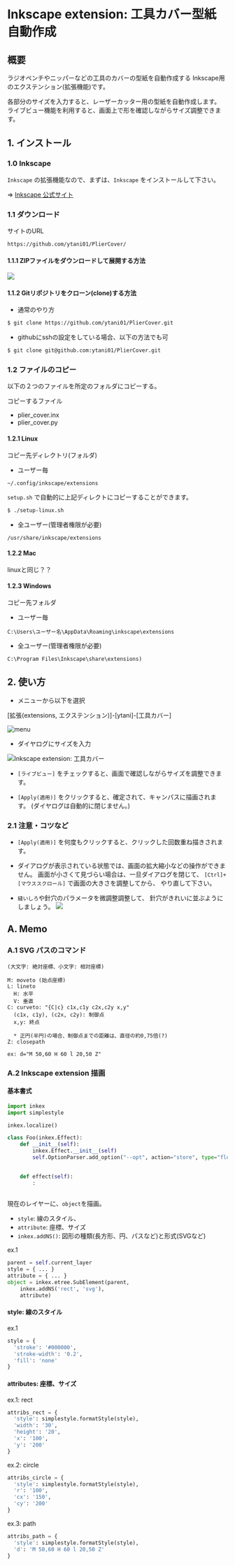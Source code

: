 # Inkscape extension: 工具カバー型紙自動作成

## 概要

ラジオペンチやニッパーなどの工具のカバーの型紙を自動作成する
Inkscape用のエクステンション(拡張機能)です。

各部分のサイズを入力すると、レーザーカッター用の型紙を自動作成します。
ライブビュー機能を利用すると、画面上で形を確認しながらサイズ調整できます。

## 1. インストール

### 1.0 Inkscape

``Inkscape`` の拡張機能なので、まずは、``Inkscape`` をインストールして下さい。

=> [Inkscape 公式サイト](https://inkscape.org/ja/)


### 1.1 ダウンロード

サイトのURL

```
https://github.com/ytani01/PlierCover/
```


#### 1.1.1 ZIPファイルをダウンロードして展開する方法

![](docs/github1.png)


#### 1.1.2 Gitリポジトリをクローン(clone)する方法

* 通常のやり方

```bash
$ git clone https://github.com/ytani01/PlierCover.git
```

* githubにsshの設定をしている場合、以下の方法でも可

```bash
$ git clone git@github.com:ytani01/PlierCover.git
```


### 1.2 ファイルのコピー

以下の２つのファイルを所定のフォルダにコピーする。

コピーするファイル
* plier_cover.inx
* plier_cover.py


#### 1.2.1 Linux

コピー先ディレクトリ(フォルダ)
* ユーザー毎
```
~/.config/inkscape/extensions
```

``setup.sh`` で自動的に上記ディレクトにコピーすることができます。
```bash
$ ./setup-linux.sh
```

* 全ユーザー(管理者権限が必要)
```
/usr/share/inkscape/extensions
```


#### 1.2.2 Mac

linuxと同じ？？


#### 1.2.3 Windows

コピー先フォルダ

* ユーザー毎
```
C:\Users\ユーザー名\AppData\Roaming\inkscape\extensions
```

* 全ユーザー(管理者権限が必要)
```
C:\Program Files\Inkscape\share\extensions)
```


## 2. 使い方

* メニューから以下を選択

[拡張(extensions, エクステンション)]-[ytani]-[工具カバー] 

![menu](docs/inkscape1.png)

* ダイヤログにサイズを入力

![Inkscape extension: 工具カバー](docs/inkscape2.png)

* ``[ライブビュー]`` をチェックすると、画面で確認しながらサイズを調整できます。

* ``[Apply(適用)]`` をクリックすると、確定されて、キャンパスに描画されます。
(ダイヤログは自動的に閉じません。)


### 2.1 注意・コツなど

* ``[Apply(適用)]`` を何度もクリックすると、クリックした回数重ね描きされます。

* ダイアログが表示されている状態では、画面の拡大縮小などの操作ができません。
画面が小さくて見づらい場合は、一旦ダイアログを閉じて、
``[Ctrl]+[マウススクロール]`` で画面の大きさを調整してから、
やり直して下さい。

* ``縫いしろ``や針穴のパラメータを微調整調整して、
針穴がきれいに並ぶようにしましょう。
![](docs/needle1.gif)



## A. Memo

### A.1 SVG パスのコマンド

```
(大文字: 絶対座標、小文字: 相対座標)

M: moveto (始点座標)
L: lineto
  H: 水平
  V: 垂直
C: curveto: "{C|c} c1x,c1y c2x,c2y x,y"
  (c1x, c1y), (c2x, c2y): 制御点
  x,y: 終点

  * 正円(半円)の場合、制御点までの距離は、直径の約0,75倍(?)
Z: closepath
```

```
ex: d="M 50,60 H 60 l 20,50 Z"
```


### A.2 Inkscape extension 描画

#### 基本書式

```python
import inkex
import simplestyle

inkex.localize()

class Foo(inkex.Effect):
    def __init__(self):
	    inkex.Effect.__init__(self)
		self.OptionParser.add_option("--opt", action="store", type="float",dest="opt", help="...")
		

    def effect(self):
	    :
		
```

現在のレイヤーに、``object``を描画。

* ``style``: 線のスタイル、
* ``attribute``: 座標、サイズ
* ``inkex.addNS()``: 図形の種類(長方形、円、パスなど)と形式(SVGなど)


ex.1
```python
parent = self.current_layer
style = { ... }
attribute = { ... }
object = inkex.etree.SubElement(parent,
	inkex.addNS('rect', 'svg'),
	attribute)
```

#### style: 線のスタイル
ex.1
```python
style = {
  'stroke': '#000000',
  'stroke-width': '0.2',
  'fill': 'none'
}
```


#### attributes: 座標、サイズ

ex.1: rect
```python
attribs_rect = {
  'style': simplestyle.formatStyle(style),
  'width': '30',
  'height': '20',
  'x': '100',
  'y': '200'
}
```

ex.2: circle
```python
attribs_circle = {
  'style': simplestyle.formatStyle(style),
  'r': '100',
  'cx': '150',
  'cy': '200'
}
```

ex.3: path
```python
attribs_path = {
  'style': simplestyle.formatStyle(style),
  'd': 'M 50,60 H 60 l 20,50 Z'
}
```
